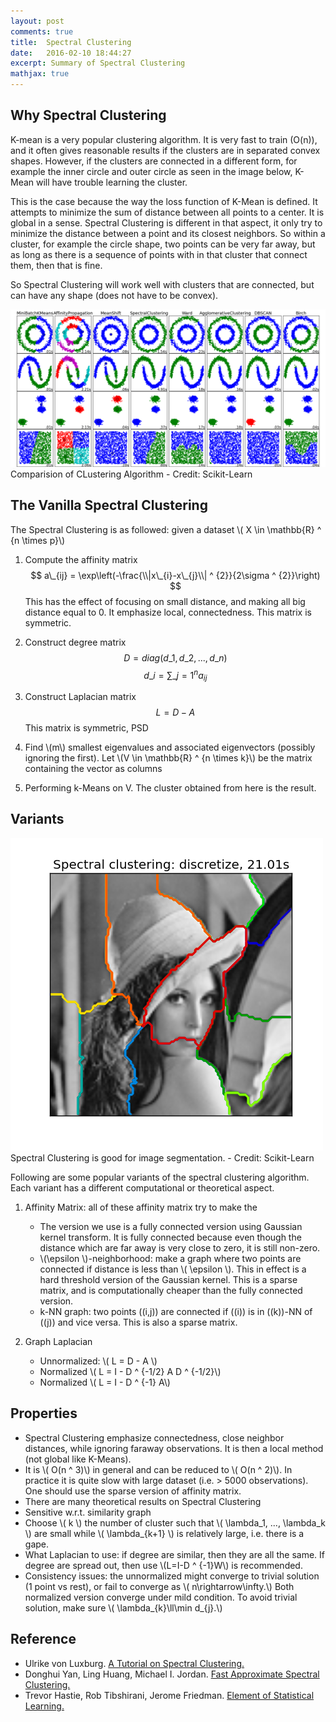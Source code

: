 ```yaml
---
layout: post
comments: true
title:  Spectral Clustering
date:   2016-02-10 18:44:27
excerpt: Summary of Spectral Clustering
mathjax: true
---
```


## Why Spectral Clustering

K-mean is a very popular clustering algorithm. It is very fast to train (O(n)), and 
it often gives reasonable results if the clusters are in separated convex shapes. 
However, if the clusters are connected in a different form, for example the inner 
circle and outer circle as seen in the image below, K-Mean will have trouble learning 
the cluster.

This is the case because the way the loss function of K-Mean is defined. It attempts 
to minimize the sum of distance between all points to a center. It is global in a sense.
Spectral Clustering is different in that aspect, it only try to minimize the distance
between a point and its closest neighbors. So within a cluster, for example the circle shape, 
two points can be very far away, but as long as there is a sequence of points with in that 
cluster that connect them, then that is fine. 

So Spectral Clustering will work well with clusters that are connected, but can have 
any shape (does not have to be convex). 

<div class="imgcap">
<div>
<img src="/assets/spectral_clustering/plot_cluster_comparison_001.png">
</div>
<div class="thecap">Comparision of CLustering Algorithm - Credit: Scikit-Learn </div>
</div>

## The Vanilla Spectral Clustering
The Spectral Clustering is as followed: given a dataset \\( X  \in \mathbb{R} ^ {n \times p}\\)

1. Compute the affinity matrix 
$$   
a\_{ij} = \exp\left(-\frac{\\|x\_{i}-x\_{j}\\| ^ {2}}{2\sigma ^ {2}}\right)
$$
This has the effect of focusing on small distance, and making all
big distance equal to 0. It emphasize local, connectedness. This matrix
is symmetric. 

2. Construct degree matrix 
$$ D=   diag  \left( d\_{1}, d\_{2},...,d\_{n}\right) $$
$$ d\_{i}=  \sum\_{j=1} ^ {n}a_{ij} $$

3. Construct Laplacian matrix
$$ L=  D-A $$
This matrix is symmetric, PSD

4. Find \\(m\\) smallest eigenvalues and associated eigenvectors (possibly
ignoring the first). Let \\(V \in \mathbb{R} ^ {n \times k}\\) be the matrix
containing the vector as columns

5. Performing k-Means on V. The cluster obtained from here is the result. 

## Variants

<div class="imgcap">
<div>
<img src="/assets/spectral_clustering/lena.png">
</div>
<div class="thecap">Spectral Clustering is good for image segmentation. - Credit: Scikit-Learn </div>
</div>

Following are some popular variants of the spectral clustering algorithm. Each variant has a different computational or theoretical aspect. 

1. Affinity Matrix: all of these affinity matrix try to make the
   * The version we use is a fully connected version using Gaussian kernel transform. It is 
   fully connected because even though the distance which are far away is very close to zero,
   it is still non-zero. 
   * \\(\epsilon \\)-neighborhood: make a graph where two points are connected if distance is less than \\(  \epsilon \\). This in effect is a hard threshold version of the Gaussian kernel. This is a sparse matrix, and is computationally cheaper than the fully connected version. 
   * k-NN graph: two points \((i,j\)) are connected if \((i\)) is in \((k\))-NN of \((j\)) and vice versa. This is also a sparse matrix. 

2. Graph Laplacian
   * Unnormalized: \\( L = D - A \\)
   * Normalized \\( L = I - D ^ {-1/2} A D ^ {-1/2}\\)
   * Normalized \\( L = I - D ^ {-1} A\\)

## Properties

* Spectral Clustering emphasize connectedness, close neighbor distances, while ignoring faraway observations. It is then a local method (not global like K-Means). 
* It is \\( O(n ^ 3)\\) in general and can be reduced to  \\( O(n ^ 2)\\). In practice it is quite slow with large dataset (i.e. > 5000 observations). One should use the sparse version of affinity matrix.  
* There are many theoretical results on Spectral Clustering
* Sensitive w.r.t. similarity graph
* Choose \\( k \\) the number of cluster such that \\( \lambda\_1, ..., \lambda\_k \\) are small while \\( \lambda\_{k+1} \\) is relatively large, i.e. there is a gape. 
* What Laplacian to use: if degree are similar, then they are all the
same. If degree are spread out, then use \\(L=I-D ^ {-1}W\\) is recommended. 
* Consistency issues: the unnormalized might converge to trivial solution
(1 point vs rest), or fail to converge as \\( n\rightarrow\infty.\\) Both
normalized version converge under mild condition. To avoid trivial
solution, make sure \\( \lambda\_{k}\ll\min d\_{j}.\\)



## Reference
* Ulrike von Luxburg. [A Tutorial on Spectral Clustering.](http://www.stat.berkeley.edu/~hhuang/STAT141/SpectralClustering.pdf)
* Donghui Yan, Ling Huang, Michael I. Jordan. [Fast Approximate Spectral
Clustering.](http://www.cs.berkeley.edu/~jordan/papers/yan-etal-long.pdf)
* Trevor Hastie, Rob Tibshirani, Jerome Friedman. [Element of Statistical
Learning.](http://statweb.stanford.edu/~tibs/ElemStatLearn/)
